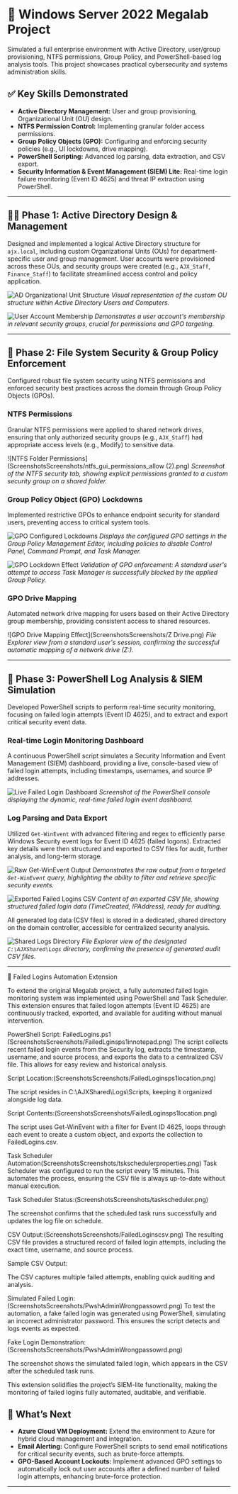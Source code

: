 # 🧠 Windows Server 2022 Megalab Project

Simulated a full enterprise environment with Active Directory, user/group provisioning, NTFS permissions, Group Policy, and PowerShell-based log analysis tools. This project showcases practical cybersecurity and systems administration skills.

## ✅ Key Skills Demonstrated

-   **Active Directory Management:** User and group provisioning, Organizational Unit (OU) design.
-   **NTFS Permission Control:** Implementing granular folder access permissions.
-   **Group Policy Objects (GPO):** Configuring and enforcing security policies (e.g., UI lockdowns, drive mapping).
-   **PowerShell Scripting:** Advanced log parsing, data extraction, and CSV export.
-   **Security Information & Event Management (SIEM) Lite:** Real-time login failure monitoring (Event ID 4625) and threat IP extraction using PowerShell.

---

## 👨‍💻 Phase 1: Active Directory Design & Management

Designed and implemented a logical Active Directory structure for `ajx.local`, including custom Organizational Units (OUs) for department-specific user and group management. User accounts were provisioned across these OUs, and security groups were created (e.g., `AJX_Staff`, `Finance_Staff`) to facilitate streamlined access control and policy application.

![AD Organizational Unit Structure](ScreenshotsScreenshots/aduc_ous_and_groups.png)
*Visual representation of the custom OU structure within Active Directory Users and Computers.*

![User Account Membership](ScreenshotsScreenshots/aduc_user_member_of_group.png)
*Demonstrates a user account's membership in relevant security groups, crucial for permissions and GPO targeting.*

---

## 📂 Phase 2: File System Security & Group Policy Enforcement

Configured robust file system security using NTFS permissions and enforced security best practices across the domain through Group Policy Objects (GPOs).

### NTFS Permissions

Granular NTFS permissions were applied to shared network drives, ensuring that only authorized security groups (e.g., `AJX_Staff`) had appropriate access levels (e.g., Modify) to sensitive data.

![NTFS Folder Permissions](ScreenshotsScreenshots/ntfs_gui_permissions_allow (2).png)
*Screenshot of the NTFS security tab, showing explicit permissions granted to a custom security group on a shared folder.*

### Group Policy Object (GPO) Lockdowns

Implemented restrictive GPOs to enhance endpoint security for standard users, preventing access to critical system tools.

![GPO Configured Lockdowns](ScreenshotsScreenshots/gpo_configured_lockdowns.png)
*Displays the configured GPO settings in the Group Policy Management Editor, including policies to disable Control Panel, Command Prompt, and Task Manager.*

![GPO Lockdown Effect](ScreenshotsScreenshots/gpo_user_tskmgrblocked_lockdowgpi.jpg)
*Validation of GPO enforcement: A standard user's attempt to access Task Manager is successfully blocked by the applied Group Policy.*

### GPO Drive Mapping

Automated network drive mapping for users based on their Active Directory group membership, providing consistent access to shared resources.

![GPO Drive Mapping Effect](ScreenshotsScreenshots/Z Drive.png)
*File Explorer view from a standard user's session, confirming the successful automatic mapping of a network drive (Z:).*

---

## 🔐 Phase 3: PowerShell Log Analysis & SIEM Simulation

Developed PowerShell scripts to perform real-time security monitoring, focusing on failed login attempts (Event ID 4625), and to extract and export critical security event data.

### Real-time Login Monitoring Dashboard

A continuous PowerShell script simulates a Security Information and Event Management (SIEM) dashboard, providing a live, console-based view of failed login attempts, including timestamps, usernames, and source IP addresses.

![Live Failed Login Dashboard](ScreenshotsScreenshots/powershell_siem_dashboard.png.png)
*Screenshot of the PowerShell console displaying the dynamic, real-time failed login event dashboard.*

### Log Parsing and Data Export

Utilized `Get-WinEvent` with advanced filtering and regex to efficiently parse Windows Security event logs for Event ID 4625 (failed logons). Extracted key details were then structured and exported to CSV files for audit, further analysis, and long-term storage.

![Raw Get-WinEvent Output](ScreenshotsScreenshots/powershell_getwinevent_parsing.png)
*Demonstrates the raw output from a targeted `Get-WinEvent` query, highlighting the ability to filter and retrieve specific security events.*

![Exported Failed Logins CSV](ScreenshotsScreenshots/failed_logins_csv_content_parsed.png)
*Content of an exported CSV file, showing structured failed login data (TimeCreated, IPAddress), ready for auditing.*

All generated log data (CSV files) is stored in a dedicated, shared directory on the domain controller, accessible for centralized security analysis.

![Shared Logs Directory](ScreenshotsScreenshots/ajxshared_logs_folder.png)
*File Explorer view of the designated `C:\AJXShared\Logs` directory, confirming the presence of generated audit CSV files.*

---

🔐 Failed Logins Automation Extension

To extend the original Megalab project, a fully automated failed login monitoring system was implemented using PowerShell and Task Scheduler. This extension ensures that failed logon attempts (Event ID 4625) are continuously tracked, exported, and available for auditing without manual intervention.

PowerShell Script: FailedLogins.ps1 (ScreenshotsScreenshots/FailedLginsps1innotepad.png)
The script collects recent failed login events from the Security log, extracts the timestamp, username, and source process, and exports the data to a centralized CSV file. This allows for easy review and historical analysis.

Script Location:(ScreenshotsScreenshots/FailedLoginsps1location.png)


The script resides in C:\AJXShared\Logs\Scripts\, keeping it organized alongside log data.

Script Contents:(ScreenshotsScreenshots/FailedLoginsps1location.png)


The script uses Get-WinEvent with a filter for Event ID 4625, loops through each event to create a custom object, and exports the collection to FailedLogins.csv.

Task Scheduler Automation(ScreenshotsScreenshots/tskschedulerproperties.png)
Task Scheduler was configured to run the script every 15 minutes. This automates the process, ensuring the CSV file is always up-to-date without manual execution.

Task Scheduler Status:(ScreenshotsScreenshots/taskscheduler.png)


The screenshot confirms that the scheduled task runs successfully and updates the log file on schedule.

CSV Output:(ScreenshotsScreenshots/FailedLoginscsv.png)
The resulting CSV file provides a structured record of failed login attempts, including the exact time, username, and source process.

Sample CSV Output:


The CSV captures multiple failed attempts, enabling quick auditing and analysis.

Simulated Failed Login:(ScreenshotsScreenshots/PwshAdminWrongpassowrd.png)
To test the automation, a fake failed login was generated using PowerShell, simulating an incorrect administrator password. This ensures the script detects and logs events as expected.

Fake Login Demonstration:(ScreenshotsScreenshots/PwshAdminWrongpassowrd.png)


The screenshot shows the simulated failed login, which appears in the CSV after the scheduled task runs.

This extension solidifies the project’s SIEM-lite functionality, making the monitoring of failed logins fully automated, auditable, and verifiable.

## 🧩 What’s Next

-   **Azure Cloud VM Deployment:** Extend the environment to Azure for hybrid cloud management and integration.
-   **Email Alerting:** Configure PowerShell scripts to send email notifications for critical security events, such as brute-force attempts.
-   **GPO-Based Account Lockouts:** Implement advanced GPO settings to automatically lock out user accounts after a defined number of failed login attempts, enhancing brute-force protection.

---
